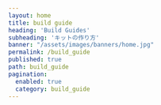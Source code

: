 ```yaml
---
layout: home
title: build guide
heading: 'Build Guides'
subheading: 'キットの作り方'
banner: "/assets/images/banners/home.jpg"
permalink: /build_guide
published: true
path: build_guide
pagination: 
  enabled: true
  category: build_guide
---
```

